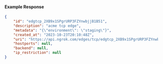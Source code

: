 <!-- Code generated for API Clients. DO NOT EDIT. -->

#### Example Response

```json
{
	"id": "edgtcp_2XB9x1SPgrURP3FZYnwbjjB1B51",
	"description": "acme tcp edge",
	"metadata": "{\"environment\": \"staging\"}",
	"created_at": "2023-10-23T20:10:48Z",
	"uri": "https://api.ngrok.com/edges/tcp/edgtcp_2XB9x1SPgrURP3FZYnwbjjB1B51",
	"hostports": null,
	"backend": null,
	"ip_restriction": null
}
```
